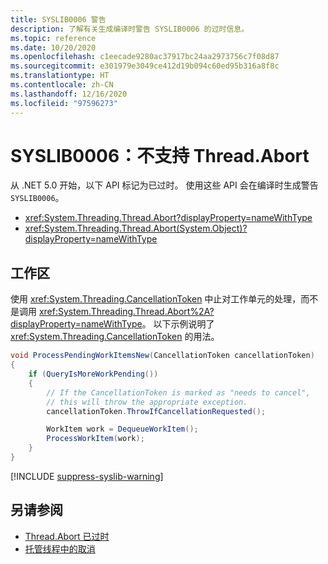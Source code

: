 ```yaml
---
title: SYSLIB0006 警告
description: 了解有关生成编译时警告 SYSLIB0006 的过时信息。
ms.topic: reference
ms.date: 10/20/2020
ms.openlocfilehash: c1eecade9280ac37917bc24aa2973756c7f08d87
ms.sourcegitcommit: e301979e3049ce412d19b094c60ed95b316a8f8c
ms.translationtype: HT
ms.contentlocale: zh-CN
ms.lasthandoff: 12/16/2020
ms.locfileid: "97596273"
---
```

# <a name="syslib0006-threadabort-is-not-supported"></a>SYSLIB0006：不支持 Thread.Abort

从 .NET 5.0 开始，以下 API 标记为已过时。 使用这些 API 会在编译时生成警告 `SYSLIB0006`。

- <xref:System.Threading.Thread.Abort?displayProperty=nameWithType>
- <xref:System.Threading.Thread.Abort(System.Object)?displayProperty=nameWithType>

## <a name="workarounds"></a>工作区

使用 <xref:System.Threading.CancellationToken> 中止对工作单元的处理，而不是调用 <xref:System.Threading.Thread.Abort%2A?displayProperty=nameWithType>。 以下示例说明了 <xref:System.Threading.CancellationToken> 的用法。

```csharp
void ProcessPendingWorkItemsNew(CancellationToken cancellationToken)
{
    if (QueryIsMoreWorkPending())
    {
        // If the CancellationToken is marked as "needs to cancel",
        // this will throw the appropriate exception.
        cancellationToken.ThrowIfCancellationRequested();

        WorkItem work = DequeueWorkItem();
        ProcessWorkItem(work);
    }
}
```

[!INCLUDE [suppress-syslib-warning](../../../../includes/suppress-syslib-warning.md)]

## <a name="see-also"></a>另请参阅

- [Thread.Abort 已过时](../core-libraries/5.0/thread-abort-obsolete.md)
- [托管线程中的取消](../../../standard/threading/cancellation-in-managed-threads.md)
